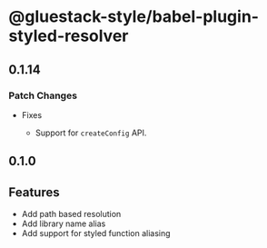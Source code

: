 # @gluestack-style/babel-plugin-styled-resolver

## 0.1.14

### Patch Changes

- Fixes

  - Support for `createConfig` API.

## 0.1.0

## Features

- Add path based resolution
- Add library name alias
- Add support for styled function aliasing
